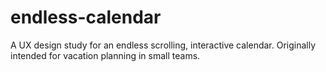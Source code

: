 # endless-calendar
A UX design study for an endless scrolling, interactive calendar. Originally intended for vacation planning in small teams.
